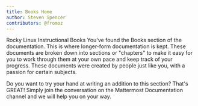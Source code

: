 ```yaml
---
title: Books Home
author: Steven Spencer
contributors: @fromoz
---
```

Rocky Linux Instructional Books
You've found the Books section of the documentation. This is where longer-form documentation is kept. These documents are broken down into sections or "chapters" to make it easy for you to work through them at your own pace and keep track of your progress. These documents were created by people just like you, with a passion for certain subjects.

Do you want to try your hand at writing an addition to this section? That's GREAT! Simply join the conversation on the Mattermost Documentation channel and we will help you on your way.
